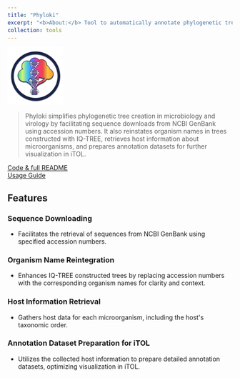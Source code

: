 ```yaml
---
title: "Phyloki"
excerpt: "<b>About:</b> Tool to automatically annotate phylogenetic trees<br/><b>Status:</b> In seek of ideas how to make it perfect<br/><img src='/images/phyloki/phyloki_logo_light.png' width='500px'>"
collection: tools
---
```


<img src='/images/phyloki/phyloki_simple_light.png' width="25%">

> Phyloki simplifies phylogenetic tree creation in microbiology and virology by facilitating sequence downloads from NCBI GenBank using accession numbers. It also reinstates organism names in trees constructed with IQ-TREE, retrieves host information about microorganisms, and prepares annotation datasets for further visualization in iTOL.

<a href="https://github.com/iliapopov17/phyloki"><i class="fab fa-fw fa-github zoom" aria-hidden="true"></i> Code & full README </a><br>
<a href="https://github.com/iliapopov17/phyloki/wiki"><i class="fas fa-fw fa-link zoom" aria-hidden="true"></i> Usage Guide </a>

## Features
### Sequence Downloading
- Facilitates the retrieval of sequences from NCBI GenBank using specified accession numbers.

### Organism Name Reintegration
- Enhances IQ-TREE constructed trees by replacing accession numbers with the corresponding organism names for clarity and context.

### Host Information Retrieval
- Gathers host data for each microorganism, including the host's taxonomic order.

### Annotation Dataset Preparation for iTOL
- Utilizes the collected host information to prepare detailed annotation datasets, optimizing visualization in iTOL.